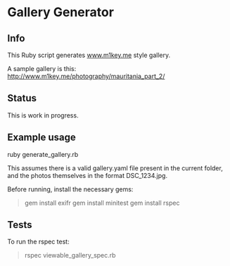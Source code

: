 Gallery Generator
=================

## Info

This Ruby script generates www.m1key.me style gallery.

A sample gallery is this: http://www.m1key.me/photography/mauritania_part_2/

## Status

This is work in progress.

## Example usage

ruby generate_gallery.rb

This assumes there is a valid gallery.yaml file present in the current folder,
and the photos themselves in the format DSC_1234.jpg.

Before running, install the necessary gems:
> gem install exifr
> gem install minitest
> gem install rspec

## Tests

To run the rspec test:
> rspec viewable_gallery_spec.rb

